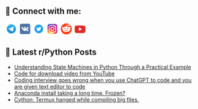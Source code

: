 ## 🔎 Connect with me:
[<img src="https://github.com/bullbesh/bullbesh/blob/main/images/Telegram.png" width="32" height="32" />](https://t.me/bullbesh)
[<img src="https://github.com/bullbesh/bullbesh/blob/main/images/VK.png" width="32" height="32" />](https://vk.com/bullbesh)
[<img src="https://github.com/bullbesh/bullbesh/blob/main/images/Twitter.png" width="32" height="32" />](https://twitter.com/bullbesh1)
[<img src="https://github.com/bullbesh/bullbesh/blob/main/images/Instagram.png" width="32" height="32" />](https://www.instagram.com/bullbesh)
[<img src="https://github.com/bullbesh/bullbesh/blob/main/images/Reddit.png" width="32" height="32" />](https://www.reddit.com/user/bullbesh)
[<img src="https://github.com/bullbesh/bullbesh/blob/main/images/YouTube.png" width="32" height="32" />](https://www.youtube.com/channel/UCtfjRs6uzgq5mfm8S06WTcg)

## 📕 Latest r/Python Posts
<!-- BLOG-POST-LIST:START -->
- [Understanding State Machines in Python Through a Practical Example](https://www.reddit.com/r/Python/comments/1c89uzp/understanding_state_machines_in_python_through_a/)
- [Code for download video from YouTube](https://www.reddit.com/r/Python/comments/1c88ryr/code_for_download_video_from_youtube/)
- [Coding interview goes wrong when you use ChatGPT to code and you are given text editor to code](https://www.reddit.com/r/Python/comments/1c88osy/coding_interview_goes_wrong_when_you_use_chatgpt/)
- [Anaconda install taking a long time. Frozen?](https://www.reddit.com/r/Python/comments/1c88588/anaconda_install_taking_a_long_time_frozen/)
- [Cython: Termux hanged while compiling big files.](https://www.reddit.com/r/Python/comments/1c84e56/cython_termux_hanged_while_compiling_big_files/)
<!-- BLOG-POST-LIST:END -->
